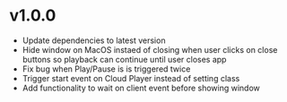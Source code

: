 # v1.0.0
- Update dependencies to latest version
- Hide window on MacOS instaed of closing when user clicks on close buttons so playback can continue until user closes app
- Fix bug when Play/Pause is is triggered twice
- Trigger start event on Cloud Player instead of setting class
- Add functionality to wait on client event before showing window
